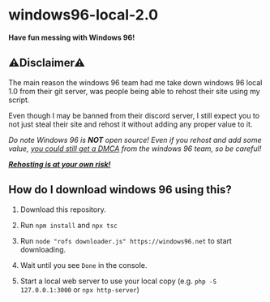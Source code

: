# windows96-local-2.0
**Have fun messing with Windows 96!**

## ⚠Disclaimer⚠

The main reason the windows 96 team had me take down windows 96 local 1.0 from their git server, was people being able to rehost their site using my script.

Even though I may be banned from their discord server, I still expect you to not just steal their site and rehost it without adding any proper value to it.

*Do note Windows 96 is **NOT** open source!
Even if you rehost *and* add some value, <ins>you could still get a DMCA</ins> from the windows 96 team, so be careful!*



<ins>***Rehosting is at your own risk!***</ins>

## How do I download windows 96 using this?

1. Download this repository.

2. Run `npm install` and `npx tsc`

3. Run `node "rofs downloader.js" https://windows96.net` to start downloading.

4. Wait until you see `Done` in the console.

5. Start a local web server to use your local copy (e.g. `php -S 127.0.0.1:3000` or `npx http-server`)
